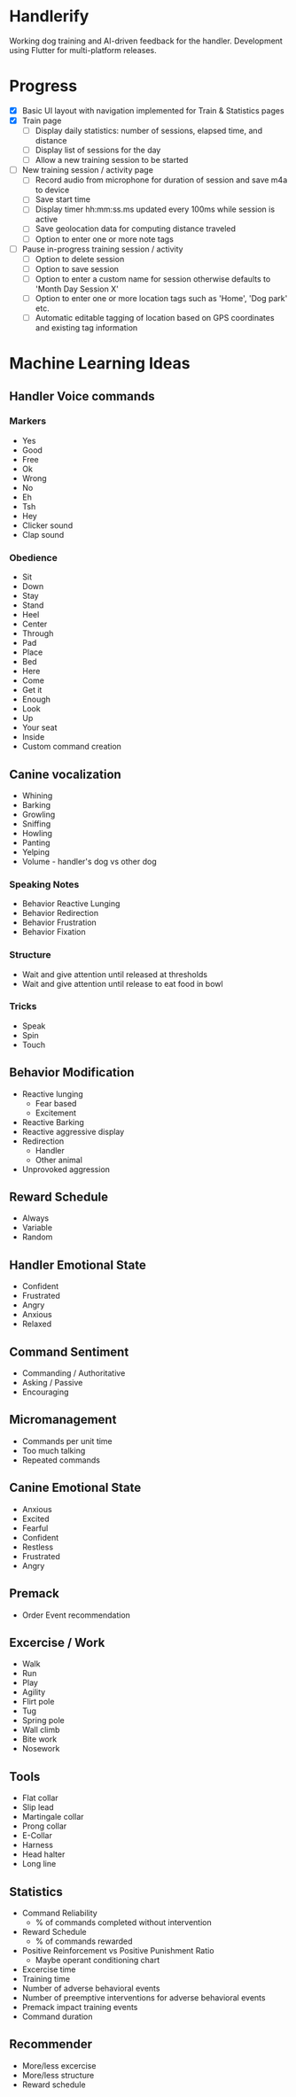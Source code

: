 # Handlerify
Working dog training and AI-driven feedback for the handler. Development using Flutter for multi-platform releases. 

# Progress
- [x] Basic UI layout with navigation implemented for Train & Statistics pages
- [x] Train page
    - [ ] Display daily statistics: number of sessions, elapsed time, and distance
    - [ ] Display list of sessions for the day
    - [ ] Allow a new training session to be started
- [ ] New training session / activity page
  - [ ] Record audio from microphone for duration of session and save m4a to device
  - [ ] Save start time
  - [ ] Display timer hh:mm:ss.ms updated every 100ms while session is active
  - [ ] Save geolocation data for computing distance traveled
  - [ ] Option to enter one or more note tags
- [ ] Pause in-progress training session / activity
  - [ ] Option to delete session
  - [ ] Option to save session
  - [ ] Option to enter a custom name for session otherwise defaults to 'Month Day Session X'
  - [ ] Option to enter one or more location tags such as 'Home', 'Dog park' etc.
  - [ ] Automatic editable tagging of location based on GPS coordinates and existing tag information

# Machine Learning Ideas
## Handler Voice commands
### Markers
- Yes
- Good
- Free
- Ok
- Wrong
- No
- Eh
- Tsh
- Hey
- Clicker sound
- Clap sound

### Obedience
- Sit
- Down
- Stay
- Stand
- Heel
- Center
- Through
- Pad
- Place
- Bed
- Here
- Come
- Get it
- Enough
- Look
- Up
- Your seat
- Inside
- Custom command creation

## Canine vocalization
- Whining
- Barking
- Growling
- Sniffing
- Howling
- Panting
- Yelping
- Volume - handler's dog vs other dog

### Speaking Notes
- Behavior Reactive Lunging
- Behavior Redirection
- Behavior Frustration
- Behavior Fixation

### Structure
- Wait and give attention until released at thresholds
- Wait and give attention until release to eat food in bowl

### Tricks
- Speak
- Spin
- Touch

## Behavior Modification
- Reactive lunging
    - Fear based
    - Excitement
- Reactive Barking
- Reactive aggressive display
- Redirection
    - Handler
    - Other animal
- Unprovoked aggression

## Reward Schedule
- Always
- Variable
- Random

## Handler Emotional State
- Confident
- Frustrated
- Angry
- Anxious
- Relaxed

## Command Sentiment
- Commanding / Authoritative
- Asking / Passive
- Encouraging


## Micromanagement
- Commands per unit time
- Too much talking
- Repeated commands

## Canine Emotional State
- Anxious
- Excited
- Fearful
- Confident
- Restless
- Frustrated
- Angry

## Premack
- Order Event recommendation

## Excercise / Work
- Walk
- Run
- Play
- Agility
- Flirt pole
- Tug
- Spring pole
- Wall climb
- Bite work
- Nosework

## Tools
- Flat collar
- Slip lead
- Martingale collar
- Prong collar
- E-Collar
- Harness
- Head halter
- Long line

## Statistics

- Command Reliability
    - % of commands completed without intervention
- Reward Schedule
    - % of commands rewarded
- Positive Reinforcement vs Positive Punishment Ratio
    - Maybe operant conditioning chart
- Excercise time
- Training time
- Number of adverse behavioral events
- Number of preemptive interventions for adverse behavioral events
- Premack impact training events
- Command duration

## Recommender
- More/less excercise
- More/less structure
- Reward schedule
